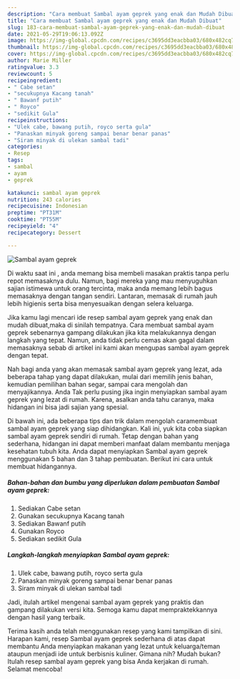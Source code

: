 ```yaml
---
description: "Cara membuat Sambal ayam geprek yang enak dan Mudah Dibuat"
title: "Cara membuat Sambal ayam geprek yang enak dan Mudah Dibuat"
slug: 183-cara-membuat-sambal-ayam-geprek-yang-enak-dan-mudah-dibuat
date: 2021-05-29T19:06:13.092Z
image: https://img-global.cpcdn.com/recipes/c3695dd3eacbba03/680x482cq70/sambal-ayam-geprek-foto-resep-utama.jpg
thumbnail: https://img-global.cpcdn.com/recipes/c3695dd3eacbba03/680x482cq70/sambal-ayam-geprek-foto-resep-utama.jpg
cover: https://img-global.cpcdn.com/recipes/c3695dd3eacbba03/680x482cq70/sambal-ayam-geprek-foto-resep-utama.jpg
author: Marie Miller
ratingvalue: 3.3
reviewcount: 5
recipeingredient:
- " Cabe setan"
- "secukupnya Kacang tanah"
- " Bawanf putih"
- " Royco"
- "sedikit Gula"
recipeinstructions:
- "Ulek cabe, bawang putih, royco serta gula"
- "Panaskan minyak goreng sampai benar benar panas"
- "Siram minyak di ulekan sambal tadi"
categories:
- Resep
tags:
- sambal
- ayam
- geprek

katakunci: sambal ayam geprek 
nutrition: 243 calories
recipecuisine: Indonesian
preptime: "PT31M"
cooktime: "PT55M"
recipeyield: "4"
recipecategory: Dessert

---
```



![Sambal ayam geprek](https://img-global.cpcdn.com/recipes/c3695dd3eacbba03/680x482cq70/sambal-ayam-geprek-foto-resep-utama.jpg)

Di waktu  saat ini , anda memang bisa membeli masakan praktis tanpa perlu repot memasaknya dulu. Namun, bagi mereka yang mau menyuguhkan sajian istimewa untuk orang tercinta, maka anda memang lebih bagus memasaknya dengan tangan sendiri. Lantaran, memasak di rumah jauh lebih higienis serta bisa menyesuaikan dengan selera keluarga.

Jika kamu lagi mencari ide resep sambal ayam geprek yang enak dan mudah dibuat,maka di sinilah tempatnya. Cara membuat sambal ayam geprek  sebenarnya gampang dilakukan jika kita melakukannya dengan langkah yang tepat. Namun, anda tidak perlu cemas akan gagal dalam memasaknya 
sebab di artikel ini kami akan mengupas sambal ayam geprek dengan tepat.  



Nah bagi anda yang akan memasak sambal ayam geprek yang lezat, ada beberapa tahap yang dapat dilakukan, mulai dari memilih jenis bahan, kemudian pemilihan bahan segar, sampai cara mengolah dan menyajikannya. Anda Tak perlu pusing jika ingin menyiapkan sambal ayam geprek yang lezat di rumah. Karena, asalkan anda  tahu caranya, maka hidangan ini bisa jadi sajian yang spesial.

Di bawah ini, ada beberapa tips dan trik dalam mengolah caramembuat sambal ayam geprek yang siap dihidangkan. Kali ini, yuk kita coba siapkan sambal ayam geprek sendiri di rumah. Tetap dengan bahan yang sederhana, hidangan ini dapat memberi manfaat dalam membantu menjaga kesehatan tubuh kita. Anda dapat menyiapkan Sambal ayam geprek menggunakan 5 bahan dan 3 tahap pembuatan. Berikut ini cara untuk membuat hidangannya.

<!--inarticleads1-->

##### Bahan-bahan dan bumbu yang diperlukan dalam pembuatan Sambal ayam geprek:

1. Sediakan  Cabe setan
1. Gunakan secukupnya Kacang tanah
1. Sediakan  Bawanf putih
1. Gunakan  Royco
1. Sediakan sedikit Gula




<!--inarticleads2-->

##### Langkah-langkah menyiapkan Sambal ayam geprek:

1. Ulek cabe, bawang putih, royco serta gula
1. Panaskan minyak goreng sampai benar benar panas
1. Siram minyak di ulekan sambal tadi




Jadi, itulah artikel mengenai  sambal ayam geprek  yang praktis dan gampang dilakukan versi kita. Semoga kamu dapat mempraktekkannya dengan hasil yang terbaik. 

Terima kasih anda telah menggunakan resep yang kami tampilkan di sini. Harapan kami, resep  Sambal ayam geprek sederhana di atas dapat membantu Anda menyiapkan makanan yang lezat untuk keluarga/teman ataupun menjadi ide untuk berbisnis kuliner. Gimana nih? Mudah bukan? Itulah resep sambal ayam geprek yang bisa Anda kerjakan di rumah. Selamat mencoba!

